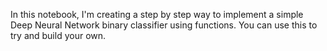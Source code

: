 In this notebook, I'm creating a step by step way to implement a simple Deep Neural Network binary classifier using functions.
You can use this to try and build your own.
